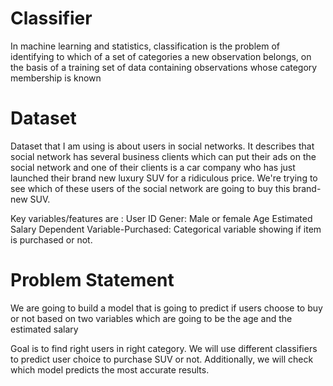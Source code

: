 # Classifier
In machine learning and statistics, classification is the problem of identifying to which of a set of categories a new observation belongs, on the basis of a training set of data containing observations whose category membership is known


# Dataset
Dataset that I am using is about users in social networks. It describes that social network has several business clients which can put their ads on the social network and one of their clients is a car company who has just launched their brand new luxury SUV for a ridiculous price. We're trying to see which of these users of the social network are going to buy this brand-new SUV.

Key variables/features are : 
User ID
Gener: Male or female
Age
Estimated Salary
Dependent Variable-Purchased: Categorical variable showing if item is purchased or not.

# Problem Statement



We are going to build a model that is going to predict if users choose to buy or not based on two variables which are going to be the age and the estimated salary

Goal is to find right users in right category. We will use different classifiers to predict user choice to purchase SUV or not. Additionally, we will check which model predicts the most accurate results.
